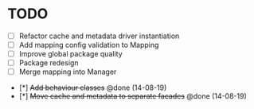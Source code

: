 # TODO

- [ ] Refactor cache and metadata driver instantiation
- [ ] Add mapping config validation to Mapping
- [ ] Improve global package quality
- [ ] Package redesign
- [ ] Merge mapping into Manager
- [*] ~~Add behaviour classes~~ @done (14-08-19)
- [*] ~~Move cache and metadata to separate facades~~ @done (14-08-19)

